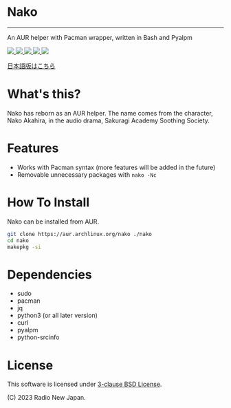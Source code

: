 # Nako
-----
An AUR helper with Pacman wrapper, written in Bash and Pyalpm

<a href="https://github.com/njb-fm/nako/blob/master/LICENSE">
    <img src="https://img.shields.io/github/license/njb-fm/nako?style=flat-square">
</a>
<a href="https://github.com/njb-fm/nako/issues">
    <img src="https://img.shields.io/github/issues/njb-fm/nako?style=flat-square">
</a>
<a href="https://aur.archlinux.org/packages/nako">
    <img src="https://img.shields.io/aur/version/nako?style=flat-square">
</a>
<a href="https://github.com/njb-fm/nako">
    <img src="https://img.shields.io/github/last-commit/njb-fm/nako?style=flat-square">
</a>
<a href="https://github.com/njb-fm/nako">
    <img src="https://img.shields.io/github/stars/njb-fm/nako?style=flat-square">
</a>

[日本語版はこちら](README_ja.md)

# What's this?
Nako has reborn as an AUR helper. The name comes from the character, Nako Akahira, in the audio drama, Sakuragi Academy Soothing Society.

# Features
- Works with Pacman syntax (more features will be added in the future)
- Removable unnecessary packages with ```nako -Nc```

# How To Install
Nako can be installed from AUR.
```bash
git clone https://aur.archlinux.org/nako ./nako
cd nako
makepkg -si
```

# Dependencies
* sudo
* pacman
* jq
* python3 (or all later version)
* curl
* pyalpm
* python-srcinfo

# License
This software is licensed under [3-clause BSD License](LICENSE).

(C) 2023 Radio New Japan.

